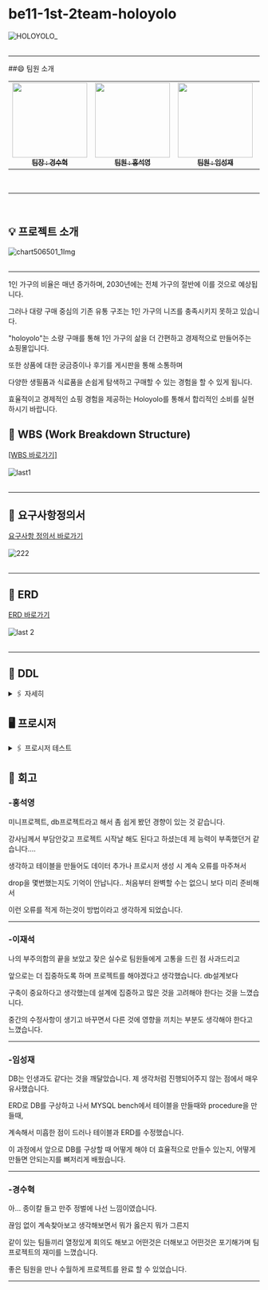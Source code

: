 # be11-1st-2team-holoyolo
![HOLOYOLO_](https://github.com/user-attachments/assets/a4895d9f-4f23-477e-a28c-65f9f4b95ca2)
<br>
<br>
<hr>

##😄 팀원 소개

<table>  
  <tbody>
    <tr>
      <td align="center"><a href="https://github.com/issac-cosmos"><img src="https://github.com/user-attachments/assets/4b3bf3b1-723f-4051-bb67-4727194e6e14" width="150px" height="150px" alt=""/><br /><sub><b>팀장 : 경수혁 </b></sub></a><br /></td>
      <td align="center"><a href="https://github.com/ghdtjrdud"><img src="https://github.com/user-attachments/assets/ab4bebe9-8e2b-4095-b594-1cc5c7b0e729" width="150px" height="150px" alt=""/><br /><sub><b>팀원 : 홍석영 </b></sub></a><br /></td>
      <td align="center"><a href="https://github.com/LSJ0621"><img src="https://github.com/user-attachments/assets/8d42a2d6-30ff-489a-a5f0-ac9a2085695b" width="150px" height="150px" alt=""/><br /><sub><b>팀원 : 임성재 </b></sub></a><br /></td>
      <td align="center"><a href="https://github.com/leejaeseok-98"><img src="https://github.com/user-attachments/assets/3c5e647d-f998-44bc-9066-201c8e39cfef" width="150px" height="150px" alt=""/><br /><sub><b>팀원 : 이재석 </b></sub></a><br /></td>
    </tr>
  </tbody>
</table>
<br>
<hr> 
<br>

## 💡 프로젝트 소개 
![chart506501_1Img](https://github.com/user-attachments/assets/34df2469-95f3-4c9f-b94f-823746ea3eb1)
<br>
<br>
<hr> 

1인 가구의 비율은 매년 증가하며, 2030년에는 전체 가구의 절반에 이를 것으로 예상됩니다. 

그러나 대량 구매 중심의 기존 유통 구조는 1인 가구의 니즈를 충족시키지 못하고 있습니다. 

"holoyolo"는 소량 구매를 통해 1인 가구의 삶을 더 간편하고 경제적으로 만들어주는 쇼핑몰입니다.

또한 상품에 대한 궁금증이나 후기를 게시판을 통해 소통하며 

다양한 생필품과 식료품을 손쉽게 탐색하고 구매할 수 있는 경험을 할 수 있게 됩니다.

효율적이고 경제적인 쇼핑 경험을 제공하는 Holoyolo를 통해서 합리적인 소비를 실현하시기 바랍니다.




## 📅 WBS (Work Breakdown Structure)
[[WBS 바로가기]](https://docs.google.com/spreadsheets/d/1I-X2Yt3x4-TamI248LvcQSrOWK3tgOYOPnZZxJbMf00/edit?gid=0#gid=0)<Br> 
<br> 
![last1](https://github.com/user-attachments/assets/14f66dd5-5744-404b-b435-5cb79100707e)
<br>
<br>
<hr>


## 📝 요구사항정의서
[요구사항 정의서 바로가기](https://docs.google.com/spreadsheets/d/1I-X2Yt3x4-TamI248LvcQSrOWK3tgOYOPnZZxJbMf00/edit?gid=1715097840#gid=1715097840)<Br>
<br>
![222](https://github.com/user-attachments/assets/bf80eea3-d95e-4576-8e9c-9c70a9844542)
<br>
<br>
<hr>


## 🎨 ERD
[ERD 바로가기](https://www.erdcloud.com/d/w3vjmKXswS97NNjpX)<Br>
<br>
![last 2](https://github.com/user-attachments/assets/2bfe6a41-088c-4d40-8478-3a390ee3ac4f)
<br>
<br>
<hr>


## 📑 DDL
<details>
	<summary>🖇️ 자세히</summary>
	<br> 
 
 ```sql  
CREATE DATABASE shopping;
use shopping;
ALTER DATABASE shopping DEFAULT CHARACTER SET = utf8mb4;

create table consumer(
consumer_id BIGINT auto_increment primary key not null, 
name varchar(255) not null, 
phone_number varchar(255) not null,
email varchar(255) not null,
password varchar(255) not null,
created_time datetime not null default current_timestamp(),
quit enum('Y','N') not null default 'N'
 );

  alter table consumer modify column email varchar(255) not null unique;

CREATE TABLE seller (
    seller_id BIGINT PRIMARY KEY AUTO_INCREMENT,
    name VARCHAR(255) NOT NULL,
    phone_number VARCHAR(255) NOT NULL,
    email VARCHAR(255) NOT NULL,
    password VARCHAR(255) NOT NULL,
    created_time DATETIME NOT NULL DEFAULT CURRENT_TIMESTAMP,
    quit enum('Y', 'N') DEFAULT 'N'
);

CREATE TABLE admin (
    admin_id BIGINT AUTO_INCREMENT PRIMARY KEY,
    name VARCHAR(255) NOT NULL,
    email VARCHAR(255) NOT NULL,
    password VARCHAR(255) NOT NULL,
    del enum ('Y', 'N') Not Null default 'N'
);

CREATE TABLE address (
    address_id BIGINT AUTO_INCREMENT PRIMARY KEY,
    consumer_id BIGINT NOT NULL,
    FOREIGN KEY (consumer_id) REFERENCES consumer(consumer_id),
    address_city VARCHAR(255) NOT NULL,
    address_line1 VARCHAR(255) NOT NULL,
    address_line2 VARCHAR(255) NOT NULL,
    address_type VARCHAR(3000) NOT NULL
);

create table order_list(
order_id bigint auto_increment not null primary key,
consumer_id bigint not null,
order_time datetime not null default current_timestamp(),
cancel enum ('Y','N') not null default 'N',
foreign key(consumer_id) references consumer(consumer_id)
);

CREATE TABLE product (
    product_id BIGINT AUTO_INCREMENT PRIMARY KEY,
    product_name VARCHAR(255) NOT NULL,
    price BIGINT NOT NULL,
    seller_id bigint not null,
    approve_admin_id bigint  null,
    FOREIGN KEY (approve_admin_id) REFERENCES admin(admin_id),
    FOREIGN KEY (seller_id) REFERENCES seller(seller_id),
    product_contents VARCHAR(3000) NOT NULL,
    picture VARCHAR(3000) NOT NULL,
    approve ENUM('y', 'n') NOT NULL DEFAULT 'y',
    del enum ('Y', 'N') Not Null default 'N'
);

CREATE TABLE board (
    board_id BIGINT AUTO_INCREMENT PRIMARY KEY,
    board_title VARCHAR(255) NOT NULL,
    board_contents VARCHAR(3000) NOT NULL,
    created_time DATETIME NOT NULL default current_timestamp(),
    product_id BIGINT NOT NULL,
    consumer_id BIGINT NOT NULL,
    FOREIGN KEY (product_id) REFERENCES product(product_id),
    FOREIGN KEY (consumer_id) REFERENCES consumer(consumer_id),
    del enum ('Y', 'N') Not Null default 'N'
);

CREATE TABLE order_detail (
    order_detail_id BIGINT AUTO_INCREMENT PRIMARY KEY,
    order_id BIGINT NOT NULL,
    product_id BIGINT NOT NULL,
    FOREIGN KEY (order_id) REFERENCES order_list(order_id),
    FOREIGN KEY (product_id) REFERENCES product(product_id),
    quantity BIGINT NOT NULL,
    requests VARCHAR(255) NULL
);

create table comment(
comment_id BIGINT auto_increment primary key not null,
board_id bigint not null,
contents varchar(3000),
created_time datetime not null default current_timestamp(),
FOREIGN KEY (board_id) REFERENCES board(board_id),
del enum ('Y', 'N') Not Null default 'N',
password bigint not null
);

create table complaint(
    complaint_id bigint primary key auto_increment,
    order_detail_id bigint null,
    seller_id bigint null,
    consumer_id bigint null,
    division enum("주문취소", "상품문의") default "상품문의",
    complaint_contents varchar(3000) not null,
    created_time datetime default current_timestamp,
    foreign key(order_detail_id) references order_detail(order_detail_id),
    foreign key(seller_id) references seller(seller_id),
    foreign key(consumer_id) references consumer(consumer_id),
    del enum ('Y', 'N') Not Null default 'N'
);

create table answer(
answer_id BIGINT auto_increment primary key not null,
complaint_id bigint not null,
admin_id bigint not null,
answer varchar(3000),
created_time datetime not null default current_timestamp(),
FOREIGN KEY (complaint_id) REFERENCES complaint(complaint_id),
FOREIGN KEY (admin_id) REFERENCES admin(admin_id),
del enum ('Y', 'N') Not Null default 'N'
 );
```

</details> 


## 🖥️ 프로시저
<details>
	<summary>🖇️ 프로시저 테스트</summary>
	<br> 
	✔️ 회원 가입 프로시저 <br> 
	
 ```sql  
DELIMITER //
CREATE procedure PROCEDURE 회원가입(
in inputName varchar(255), 
in inputPhone varchar(255),
in inputEmail varchar(255),
in inputPass varchar(255)
 )
BEGIN
    DECLARE exit HANDLER FOR SQLEXCEPTION
    BEGIN
        -- 예외 발생 시 실패 메시지 출력
        SELECT '가입실패' AS message;
    END;
    
    -- 회원가입 처리
    INSERT INTO consumer(name, phone_number, email, password)
    VALUES(inputName, inputPhone, inputEmail, inputPass);

    -- 성공 시 메시지 출력
    SELECT '가입성공' AS message;
END
//DELIMITER ;
```
![회원가입-소비자](https://github.com/user-attachments/assets/f0e49c13-f2c1-4828-804a-36c7610fcb31)
![회원가입결과-소비자](https://github.com/user-attachments/assets/4eaf27b6-c44f-4a89-bf1c-469636034ca2)

	✔️ 회원 정보 조회 프로시저 <br> 
	
 ```sql  
DELIMITER //
CREATE procedure 회원정보조회(
in inputName varchar(255)
)

begin

    select * from consumer where name = inputName;
end
//DELIMITER ;
```
![회원조회-소비자](https://github.com/user-attachments/assets/d9410f52-24ce-47ae-87a2-4bf11d5f0240)
![회원조회결과-소비자](https://github.com/user-attachments/assets/76b3111e-1350-4798-adf6-27b65ac0c105)


	✔️ 회원 정보 수정 프로시저 <br> 
	
 ```sql  
DELIMITER //
CREATE procedure 회원정보수정(
in inputId bigint,
in inputPhone varchar(255),
in inputPass varchar(255)
)

begin
    
    update consumer set phone_number = inputPhone, password = inputPass 
    where consumer_id = inputId;

end
//DELIMITER ;
```
![회원정보수정](https://github.com/user-attachments/assets/1c62d419-2221-417f-8b28-03faa4c1570e)
![회원정보수정결과](https://github.com/user-attachments/assets/66223584-996d-4963-aff2-0e536f92a82a)

	✔️ 상품 등록 프로시저 <br> 
	
 ```sql  
DELIMITER //
CREATE procedure 상품등록(
in input_Pname varchar(255),
in input_price bigint,
in input_Sid bigint,
in input_Aid bigint,
in input_Pcon varchar(3000),
in input_Pic varchar(3000)
)

begin
    DECLARE exit HANDLER FOR SQLEXCEPTION
    BEGIN
        -- 예외 발생 시 실패 메시지 출력
        SELECT '등록실패' AS message;
    END;

    insert into product(product_name, price, seller_id,approve_admin_id, product_contents, picture)
    values(input_Pname, input_price, input_Sid, input_Aid, input_Pcon, input_Pic);

    SELECT '등록성공' AS message;
end
//DELIMITER ;
```
![상품등록](https://github.com/user-attachments/assets/2481fedc-4356-4afb-96c6-01dbde58f8c0)
![상품등록결과](https://github.com/user-attachments/assets/43ad85f2-2eb3-4592-b04f-43c2095f6639)

	✔️ 관리자 상품 승인 프로시저 <br> 
	
 ```sql  
DELIMITER //
CREATE procedure 상품승인(
in input_Pid bigint,
in input_Aid bigint
)

begin
    DECLARE exit HANDLER FOR SQLEXCEPTION
    BEGIN
        -- 예외 발생 시 실패 메시지 출력
        SELECT '승인실패' AS message;
    END;

    update product set approve = 'y', approve_admin_id = input_Aid 
    where product_id = input_Pid;

    SELECT '승인성공' AS message;
end
//DELIMITER ;
```
![상품승인](https://github.com/user-attachments/assets/47860283-720e-492b-8f25-5d49d10fa546)
![상품승인결과](https://github.com/user-attachments/assets/4dda4ee6-51c2-40f6-8b50-4af47ff7f6c6)
![상품승인메세지](https://github.com/user-attachments/assets/b79f8424-e76b-45bd-857b-dd5a6805d93d)

	✔️ 소비자 구매 프로시저 <br> 
	
 ```sql  
DELIMITER //
create procedure 상품구매(in inputCustomerId bigint,inputOrderId bigint,inputProduct_id bigint,inputQuantity bigint,inputRequest varchar(255))
begin
    insert into order_list(consumer_id) values (inputCustomerId);
    insert into order_detail(order_id,product_id,quantity,requests) values (inputOrderId,inputProduct_id,inputQuantity,inputRequest);
end
// DELIMITER ;
```
![1](https://github.com/user-attachments/assets/c06c0f27-8933-48fe-b2ad-4128bf5721c1)
![orderDetail](https://github.com/user-attachments/assets/14edd10a-9b02-4c88-9698-dd33fcf4b69c)

	✔️ 소비자 문의 남기기 프로시저 <br> 
	
 ```sql  
DELIMITER //
create procedure 소비자문의남기기(in inputOrderDetailId bigint,inputConsumerId bigint,inputDevision varchar(255), inputContents varchar(255))
begin
    insert into complaint(order_detail_id,consumer_id,division,complaint_contents) values (inputOrderDetailId,inputConsumerId,inputDevision,inputContents);
end
// DELIMITER ;
```
![1](https://github.com/user-attachments/assets/31dcf31a-1d09-4dfb-8548-760aa45fedb1)
![2](https://github.com/user-attachments/assets/f9836493-4d0e-4bc6-8c02-2a2373c062e7)

	✔️ 주문 전체 조회 프로시저 <br> 
	
 ```sql  
DELIMITER //
create procedure 주문전체조회(in inputConsumerId bigint)
begin
    select ol.order_id,c.consumer_id,c.name,product_name from consumer c inner join order_list ol on c.consumer_id = ol.consumer_id 
    inner join order_detail od on ol.order_id = od.order_id 
    inner join product p on p.product_id = od.product_id where c.consumer_id = inputConsumerId;
end
// DELIMITER ;
```
![1](https://github.com/user-attachments/assets/87e5b86c-0b70-4260-884b-45030598dfa4)
![2](https://github.com/user-attachments/assets/9e24f5c6-d0e2-4554-a149-effaa1b7cd17)

	✔️ 게시글 댓글 등록 조회 프로시저 <br> 
	
 ```sql  
DELIMITER //
CREATE procedure 댓글등록(
in input_Bid bigint,
in input_Bcon varchar(3000)
)

begin
    DECLARE exit HANDLER FOR SQLEXCEPTION
    BEGIN
        -- 예외 발생 시 실패 메시지 출력
        SELECT '댓글등록실패' AS message;
    END;

    insert into comment(board_id, contents)
    values(input_Bid, input_Bcon);

    SELECT '댓글등록성공' AS message;
end
//DELIMITER ;
```
![댓글등록](https://github.com/user-attachments/assets/ea2599cd-8251-47f2-88f3-8eb809f0c63f)
![댓글등록결과](https://github.com/user-attachments/assets/a77463c1-30bd-4167-ad49-820f65ba3135)

	✔️ 상품 삭제 프로시저 <br> 
	
 ```sql  
ELIMITER //
create procedure 상품삭제(in inputProductId bigint)
begin
    update product set del = 'Y' where product_id=inputProductId;
end
// DELIMITER ;
```
![1](https://github.com/user-attachments/assets/ec514a7a-84a0-4cf2-ab70-27b681265311)
![2](https://github.com/user-attachments/assets/ab6320ae-f8bd-418c-a061-dc64bcb4014e)

</details> 

## 🎉 회고

### -홍석영 

미니프로젝트, db프로젝트라고 해서 좀 쉽게 봤던 경향이 있는 것 같습니다. 

강사님께서 부담안갖고 프로젝트 시작날 해도 된다고 하셨는데 제 능력이 부족했던거 같습니다....

생각하고 테이블을 만들어도 데이터 추가나 프로시저 생성 시 계속 오류를 마주쳐서

drop을 몇번했는지도 기억이 안납니다.. 처음부터 완벽할 수는 없으니 보다 미리 준비해서

이런 오류를 적게 하는것이 방법이라고  생각하게 되었습니다.

---
### -이재석

나의 부주의함의 끝을 보았고 잦은 실수로 팀원들에게 고통을 드린 점 사과드리고

앞으로는 더 집중하도록 하며 프로젝트를 해야겠다고 생각했습니다. db설계보다

구축이 중요하다고 생각했는데 설계에 집중하고 많은 것을 고려해야 한다는 것을 느꼈습니다. 

중간의 수정사항이 생기고 바꾸면서 다른 것에 영향을 끼치는 부분도 생각해야 한다고 느꼈습니다.

---
### -임성재

DB는 인생과도 같다는 것을 깨달았습니다. 제 생각처럼 진행되어주지 않는 점에서 매우 유사했습니다. 

ERD로 DB를 구상하고 나서 MYSQL bench에서 테이블을 만들때와 procedure을 만들때, 

계속해서 미흡한 점이 드러나 테이블과 ERD를 수정했습니다.

이 과정에서 앞으로 DB를 구상할 때 어떻게 해야 더 효율적으로 만들수  있는지, 어떻게 만들면 안되는지를 뼈저리게 배웠습니다.

---
### -경수혁

아... 종이칼 들고 만주 정벌에 나선 느낌이였습니다.

끊임 없이 계속찾아보고 생각해보면서 뭐가 옳은지 뭐가 그른지

같이 있는 팀들끼리 열정있게 회의도 해보고 어떤것은 더해보고 어떤것은 포기해가며 팀프로젝트의 재미를 느꼈습니다.

좋은 팀원을 만나 수월하게 프로젝트를 완료 할 수 있었습니다.  

---